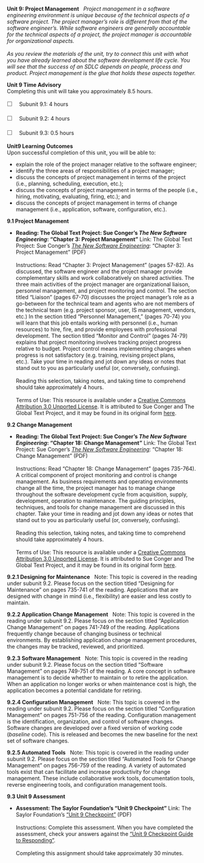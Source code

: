 **Unit 9: Project Management** <span id="9"></span> 
*Project management in a software engineering environment is unique
because of the technical aspects of a software project. The project
manager’s role is different from that of the software engineer’s. While
software engineers are generally accountable for the technical aspects
of a project, the project manager is accountable for organizational
aspects.*  
    
 *As you review the materials of the unit, try to connect this unit with
what you have already learned about the software development life cycle.
You will see that the success of an SDLC depends on people, process and
product. Project management is the glue that holds these aspects
together.*

**Unit 9 Time Advisory**  
Completing this unit will take you approximately 8.5 hours.  
  
 <span
style="color: rgb(85, 85, 85); font-family: 'Myriad Pro', 'Gill Sans', 'Gill Sans MT', Calibri, sans-serif; font-size: 16px; line-height: 24px;">☐
   </span>Subunit 9.1: 4 hours  
  
 <span
style="color: rgb(85, 85, 85); font-family: 'Myriad Pro', 'Gill Sans', 'Gill Sans MT', Calibri, sans-serif; font-size: 16px; line-height: 24px;">☐
   </span>Subunit 9.2: 4 hours  
  
 <span
style="color: rgb(85, 85, 85); font-family: 'Myriad Pro', 'Gill Sans', 'Gill Sans MT', Calibri, sans-serif; font-size: 16px; line-height: 24px;">☐
   </span>Subunit 9.3: 0.5 hours

**Unit9 Learning Outcomes**  
Upon successful completion of this unit, you will be able to:  
-   explain the role of the project manager relative to the software
    engineer;
-   identify the three areas of responsibilities of a project manager;
-   discuss the concepts of project management in terms of the project
    (i.e., planning, scheduling, execution, etc.);
-   discuss the concepts of project management in terms of the people
    (i.e., hiring, motivating, evaluating, firing, etc.); and
-   discuss the concepts of project management in terms of change
    management (i.e., application, software, configuration, etc.).

**9.1 Project Management** <span id="9.1"></span> 
-   **Reading: The Global Text Project: Sue Conger’s *The New Software
    Engineering*: “Chapter 3: Project Management”**
    Link: The Global Text Project: Sue Conger’s [*The New Software
    Engineering*](http://dl.dropbox.com/u/31779972/The%20New%20Software%20Engineering.pdf):
    “Chapter 3: Project Management” (PDF)  
        
     Instructions: Read “Chapter 3: Project Management” (pages 57-82).
    As discussed, the software engineer and the project manager provide
    complementary skills and work collaboratively on shared activities.
    The three main activities of the project manager are organizational
    liaison, personnel management, and project monitoring and
    control. The section titled “Liaison” (pages 67-70) discusses the
    project manager’s role as a go-between for the technical team and
    agents who are not members of the technical team (e.g. project
    sponsor, user, IS management, vendors, etc.) In the section titled
    “Personnel Management,” (pages 70-74) you will learn that this job
    entails working with personnel (i.e., human resources) to hire,
    fire, and provide employees with professional development. The
    section titled “Monitor and Control” (pages 74-79) explains that
    project monitoring involves tracking project progress relative to
    budget. Project control means implementing changes when progress is
    not satisfactory (e.g. training, revising project plans, etc.). Take
    your time in reading and jot down any ideas or notes that stand out
    to you as particularly useful (or, conversely, confusing).  
        
     Reading this selection, taking notes, and taking time to comprehend
    should take approximately 4 hours.  
        
     Terms of Use: This resource is available under a [Creative Commons
    Attribution 3.0 Unported
    License](http://creativecommons.org/licenses/by/3.0/). It is
    attributed to Sue Conger and The Global Text Project, and it may be
    found in its original form
    [here](http://dl.dropbox.com/u/31779972/The%20New%20Software%20Engineering.pdf).

**9.2 Change Management** <span id="9.2"></span> 
-   **Reading: The Global Text Project: Sue Conger’s *The New Software
    Engineering*: “Chapter 18: Change Management”**
    Link: The Global Text Project: Sue Conger’s [*The New Software
    Engineering*](http://dl.dropbox.com/u/31779972/The%20New%20Software%20Engineering.pdf):
    “Chapter 18: Change Management” (PDF)  
        
     Instructions: Read “Chapter 18: Change Management” (pages 735-764).
    A critical component of project monitoring and control is change
    management. As business requirements and operating environments
    change all the time, the project manager has to manage change
    throughout the software development cycle from acquisition, supply,
    development, operation to maintenance. The guiding principles,
    techniques, and tools for change management are discussed in this
    chapter. Take your time in reading and jot down any ideas or notes
    that stand out to you as particularly useful (or, conversely,
    confusing).  
        
     Reading this selection, taking notes, and taking time to comprehend
    should take approximately 4 hours.  
        
     Terms of Use: This resource is available under a [Creative Commons
    Attribution 3.0 Unported
    License](http://creativecommons.org/licenses/by/3.0/). It is
    attributed to Sue Conger and The Global Text Project, and it may be
    found in its original form
    [here](http://dl.dropbox.com/u/31779972/The%20New%20Software%20Engineering.pdf).

**9.2.1 Designing for Maintenance** <span id="9.2.1"></span> 
Note: This topic is covered in the reading under subunit 9.2. Please
focus on the section titled “Designing for Maintenance” on pages 735-741
of the reading. Applications that are designed with change in mind
(i.e., flexibility) are easier and less costly to maintain.

**9.2.2 Application Change Management** <span id="9.2.2"></span> 
Note: This topic is covered in the reading under subunit 9.2. Please
focus on the section titled “Application Change Management” on pages
741-749 of the reading. Applications frequently change because of
changing business or technical environments. By establishing application
change management procedures, the changes may be tracked, reviewed, and
prioritized.

**9.2.3 Software Management** <span id="9.2.3"></span> 
Note: This topic is covered in the reading under subunit 9.2. Please
focus on the section titled “Software Management” on pages 749-751 of
the reading. A core concept in software management is to decide whether
to maintain or to retire the application. When an application no longer
works or when maintenance cost is high, the application becomes a
potential candidate for retiring.

**9.2.4 Configuration Management** <span id="9.2.4"></span> 
Note: This topic is covered in the reading under subunit 9.2. Please
focus on the section titled “Configuration Management” on pages 751-756
of the reading. Configuration management is the identification,
organization, and control of software changes. Software changes are
developed over a fixed version of working code (*baseline* code). This
is released and becomes the new baseline for the next set of software
changes.

**9.2.5 Automated Tools** <span id="9.2.5"></span> 
Note: This topic is covered in the reading under subunit 9.2. Please
focus on the section titled “Automated Tools for Change Management” on
pages 756-759 of the reading. A variety of automated tools exist that
can facilitate and increase productivity for change management. These
include collaborative work tools, documentation tools, reverse
engineering tools, and configuration management tools.

**9.3 Unit 9 Assessment** <span id="9.3"></span> 
-   **Assessment: The Saylor Foundation’s “Unit 9 Checkpoint”**
    Link: The Saylor Foundation’s [“Unit 9
    Checkpoint”](http://www.saylor.org/site/wp-content/uploads/2013/10/CS302-OC-Unit-9-PRVFINAL.pdf) (PDF)  
        
     Instructions: Complete this assessment. When you have completed the
    assessment, check your answers against the [“Unit 9 Checkpoint Guide
    to
    Responding”](http://www.saylor.org/site/wp-content/uploads/2013/10/CS302-OC-Unit-9-Answer-Key-PRVFINAL.pdf).  
        
     Completing this assignment should take approximately 30 minutes.


